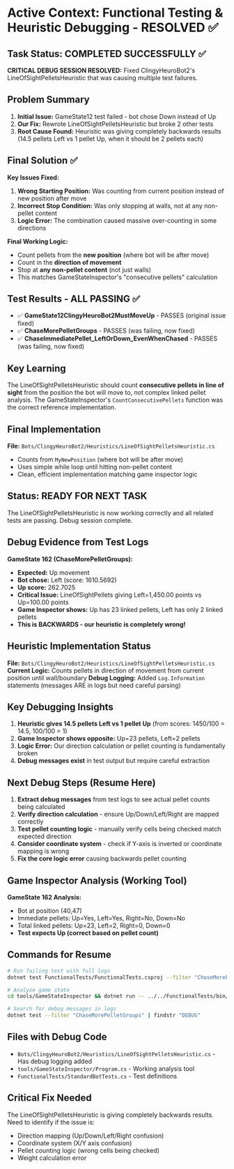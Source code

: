 # Active Context: Functional Testing & Heuristic Debugging - RESOLVED ✅

## Task Status: COMPLETED SUCCESSFULLY ✅

**CRITICAL DEBUG SESSION RESOLVED:** Fixed ClingyHeuroBot2's LineOfSightPelletsHeuristic that was causing multiple test failures.

## Problem Summary
1. **Initial Issue:** GameState12 test failed - bot chose Down instead of Up
2. **Our Fix:** Rewrote LineOfSightPelletsHeuristic but broke 2 other tests
3. **Root Cause Found:** Heuristic was giving completely backwards results (14.5 pellets Left vs 1 pellet Up, when it should be 2 pellets each)

## Final Solution ✅
**Key Issues Fixed:**
1. **Wrong Starting Position:** Was counting from current position instead of new position after move
2. **Incorrect Stop Condition:** Was only stopping at walls, not at any non-pellet content
3. **Logic Error:** The combination caused massive over-counting in some directions

**Final Working Logic:**
- Count pellets from the **new position** (where bot will be after move)
- Count in the **direction of movement**
- Stop at **any non-pellet content** (not just walls)
- This matches GameStateInspector's "consecutive pellets" calculation

## Test Results - ALL PASSING ✅
- ✅ **GameState12ClingyHeuroBot2MustMoveUp** - PASSES (original issue fixed)
- ✅ **ChaseMorePelletGroups** - PASSES (was failing, now fixed)
- ✅ **ChaseImmediatePellet_LeftOrDown_EvenWhenChased** - PASSES (was failing, now fixed)

## Key Learning
The LineOfSightPelletsHeuristic should count **consecutive pellets in line of sight** from the position the bot will move to, not complex linked pellet analysis. The GameStateInspector's `CountConsecutivePellets` function was the correct reference implementation.

## Final Implementation
**File:** `Bots/ClingyHeuroBot2/Heuristics/LineOfSightPelletsHeuristic.cs`
- Counts from `MyNewPosition` (where bot will be after move)
- Uses simple while loop until hitting non-pellet content
- Clean, efficient implementation matching game inspector logic

## Status: READY FOR NEXT TASK
The LineOfSightPelletsHeuristic is now working correctly and all related tests are passing. Debug session complete.

## Debug Evidence from Test Logs
**GameState 162 (ChaseMorePelletGroups):**
- **Expected:** Up movement
- **Bot chose:** Left (score: 1610.5692) 
- **Up score:** 262.7025
- **Critical Issue:** LineOfSightPellets giving Left=1,450.00 points vs Up=100.00 points
- **Game Inspector shows:** Up has 23 linked pellets, Left has only 2 linked pellets
- **This is BACKWARDS - our heuristic is completely wrong!**

## Heuristic Implementation Status
**File:** `Bots/ClingyHeuroBot2/Heuristics/LineOfSightPelletsHeuristic.cs`
**Current Logic:** Counts pellets in direction of movement from current position until wall/boundary
**Debug Logging:** Added `Log.Information` statements (messages ARE in logs but need careful parsing)

## Key Debugging Insights
1. **Heuristic gives 14.5 pellets Left vs 1 pellet Up** (from scores: 1450/100 = 14.5, 100/100 = 1)
2. **Game Inspector shows opposite:** Up=23 pellets, Left=2 pellets  
3. **Logic Error:** Our direction calculation or pellet counting is fundamentally broken
4. **Debug messages exist** in test output but require careful extraction

## Next Debug Steps (Resume Here)
1. **Extract debug messages** from test logs to see actual pellet counts being calculated
2. **Verify direction calculation** - ensure Up/Down/Left/Right are mapped correctly
3. **Test pellet counting logic** - manually verify cells being checked match expected direction
4. **Consider coordinate system** - check if Y-axis is inverted or coordinate mapping is wrong
5. **Fix the core logic error** causing backwards pellet counting

## Game Inspector Analysis (Working Tool)
**GameState 162 Analysis:**
- Bot at position (40,47)
- Immediate pellets: Up=Yes, Left=Yes, Right=No, Down=No
- Total linked pellets: Up=23, Left=2, Right=0, Down=0
- **Test expects Up (correct based on pellet count)**

## Commands for Resume
```bash
# Run failing test with full logs
dotnet test FunctionalTests/FunctionalTests.csproj --filter "ChaseMorePelletGroups" --logger "console;verbosity=detailed"

# Analyze game state
cd tools/GameStateInspector && dotnet run -- ../../FunctionalTests/bin/Debug/net8.0/GameStates/162.json "ClingyHeuroBot2"

# Search for debug messages in logs
dotnet test --filter "ChaseMorePelletGroups" | findstr "DEBUG"
```

## Files with Debug Code
- `Bots/ClingyHeuroBot2/Heuristics/LineOfSightPelletsHeuristic.cs` - Has debug logging added
- `tools/GameStateInspector/Program.cs` - Working analysis tool
- `FunctionalTests/StandardBotTests.cs` - Test definitions

## Critical Fix Needed
The LineOfSightPelletsHeuristic is giving completely backwards results. Need to identify if the issue is:
- Direction mapping (Up/Down/Left/Right confusion)
- Coordinate system (X/Y axis confusion) 
- Pellet counting logic (wrong cells being checked)
- Weight calculation error